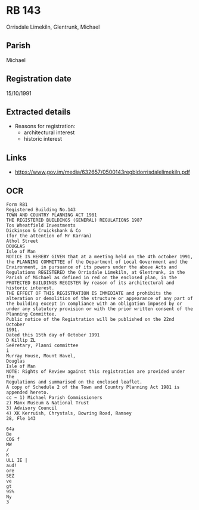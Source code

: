 # RB 143

Orrisdale Limekiln, Glentrunk, Michael

## Parish
Michael

## Registration date
15/10/1991

## Extracted details
* Reasons for registration:
  - architectural interest
  - historic interest


## Links
- https://www.gov.im/media/632657/0500143regbldorrisdalelimekiln.pdf

## OCR
```
Form RB1
Registered Building No.143
TOWN AND COUNTRY PLANNING ACT 1981
THE REGISTERED BUILDINGS (GENERAL) REGULATIONS 1987
Tos Wheatfield Investments
Dickinson & Cruickshank & Co
(for the attention of Mr Karran)
Athol Street
DOUGLAS
Isle of Man
NOTICE IS HEREBY GIVEN that at a meeting held on the 4th october 1991,
the PLANNING COMMITTEE of the Department of Local Government and the
Environment, in pursuance of its powers under the above Acts and
Regulations REGISTERED the Orrisdale Limekiln, at Glentrunk, in the
Parish of Michael as defined in red on the enclosed plan, in the
PROTECTED BUILDINGS REGISTER by reason of its architectural and
historic interest.
THE EFFECT OF THIS REGISTRATION IS IMMEDIATE and prohibits the
alteration or demolition of the structure or appearance of any part of
the building except in compliance with an obligation imposed by or
under any statutory provision or with the prior written consent of the
Planning Committee.
Public notice of the Registration will be published on the 22nd October
1991.
Dated this 15th day of October 1991
D Killip ZL
Seéretary, Planni committee
i
Murray House, Mount Havel,
Douglas
Isle of Man
NOTE: Rights of Review against this registration are provided under the
Regulations and summarised on the enclosed leaflet.
A copy of Schedule 2 of the Town and Country Planning Act 1981 is
appended hereto.
cc ~ 1) Michael Parish Commissioners
2) Manx Museum & National Trust
3) Advisory Council
4) XK Kerruish, Chrystals, Bowring Road, Ramsey
28, Fle 143

64a
Be
COG f
MW
/
K
ULL IE |
aud!
ore
SEZ
ve
gt
95%
Ny
3
```
